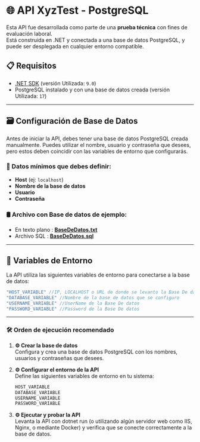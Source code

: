 # 🌐 API XyzTest - PostgreSQL

Esta API fue desarrollada como parte de una **prueba técnica** con fines de evaluación laboral.  
Está construida en .NET y conectada a una base de datos PostgreSQL, y puede ser desplegada en cualquier entorno compatible.

## 📋 Requisitos

- [.NET SDK](https://dotnet.microsoft.com/download) (versión Utilizada: `9.0`)
- PostgreSQL instalado y con una base de datos creada (versión Utilizada: `17`)

---

## 🗃️ Configuración de Base de Datos

Antes de iniciar la API, debes tener una base de datos PostgreSQL creada manualmente. Puedes utilizar el nombre, usuario y contraseña que desees, pero estos deben coincidir con las variables de entorno que configurarás.

### 📌 Datos mínimos que debes definir:

- **Host** (ej: `localhost`)
- **Nombre de la base de datos**
- **Usuario**
- **Contraseña**

### 🛢️ Archivo con Base de datos de ejemplo:
- En texto plano : **[BaseDeDatos.txt](https://github.com/user-attachments/files/20789874/dbData.txt)**
- Archivo SQL : **[BaseDeDatos.sql](https://drive.google.com/file/d/1rPJCRo1LcPMDbBcrb_O28LbSaTTyjBFH/view?usp=sharing)**
---
## 🔐 Variables de Entorno

La API utiliza las siguientes variables de entorno para conectarse a la base de datos:

```csharp
"HOST_VARIABLE" //IP, LOCALHOST o URL de donde se levanto la Base De datos
"DATABASE_VARIABLE" //Nombre de la base de datos que se configuro
"USERNAME_VARIABLE" //UserName de la Base De datos
"PASSWORD_VARIABLE" //Password de la Base De datos
```
---
### 🛠️ Orden de ejecución recomendado

1. **⚙️ Crear la base de datos**  
   Configura y crea una base de datos PostgreSQL con los nombres, usuarios y contraseñas que desees.

2. **⚙️ Configurar el entorno de la API**  
   Define las siguientes variables de entorno en tu sistema:

   ```txt
   HOST_VARIABLE
   DATABASE_VARIABLE
   USERNAME_VARIABLE
   PASSWORD_VARIABLE
   
3. **⚙️ Ejecutar y probar la API**  
   Levanta la API con dotnet run (o utilizando algún servidor web como IIS, Nginx, o mediante Docker) y verifica que se conecte correctamente a la base de datos.
